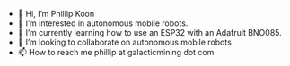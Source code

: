 - 👋 Hi, I’m Phillip Koon
- 👀 I’m interested in autonomous mobile robots.
- 🌱 I’m currently learning how to use an ESP32 with an Adafruit BNO085.  
- 💞️ I’m looking to collaborate on autonomous mobile robots
- 📫 How to reach me phillip at galacticmining dot com

<!---
koonpl/koonpl is a ✨ special ✨ repository because its `README.md` (this file) appears on your GitHub profile.
You can click the Preview link to take a look at your changes.
--->
